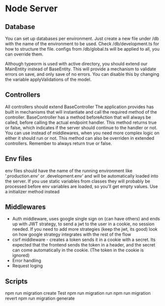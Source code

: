 # Node Server

## Database

You can set up databases per environment. Just create a new file under /db with the name of the environment to be used. Check /db/development.ts for how to structure the file. configs from /db/global.ts will be applied to all, you can override them.

Although typeorm is used with active directory, you should extend our MainEntity instead of BaseEntity. This will provide a mechanism to validate errors on save, and only save of no errors. You can disable this by changing the variable applyValidations of the model.

## Controllers

All controllers should extend BaseController
The application provides has built in mechanisms that will instantiate and call the required method of the controller.
BaseController has a method beforeAction that will always be called, before calling the actual endpoint handler. This method returns true or false, which indicates if the server should continue to the handler or not. You can use instead of middlewares, when you need more complex logic on either it should run or not.
This method can also be overriden in extended controllers. Remember to always return true or false. 

## Env files

env files should have the name of the running environment like '.production.env' or .development.env' and will be automatically loaded into the server. If you use static variables from classes they will probably be processed before env variables are loaded, so you'll get empty values. Use a initializer method instead

## Middlewares

* Auth middleware, uses google single sign on (can have others) and ends up with JWT strategy, to send a jwt to the user in a cookie, no session needed. If you need to add more strategies (keep the jwt, its good) look on how google strategy integrates with the rest of the flow
* csrf middleware - creates a token sends it in a cookie with a secret. Its expected that the frontend sends the token in a header, and the secret can come automatically in the cookie. (The token in the cookie is ignored)
* Error handling
* Request loging

## Scripts

npm run migration create Test
npm run migration run
npm run migration revert
npm run migration generate